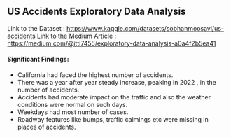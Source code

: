 ## US Accidents Exploratory Data Analysis
Link to the Dataset : https://www.kaggle.com/datasets/sobhanmoosavi/us-accidents
Link to the Medium Article : https://medium.com/@itti7455/exploratory-data-analysis-a0a4f2b5ea41

#### Significant Findings:
- California had faced the highest number of accidents.
- There was a year after year steady increase, peaking in 2022 , in the number of accidents.
- Accidents had moderate impact on the traffic and also the weather conditions were normal on such days.
- Weekdays had most number of cases.
- Roadway features like bumps, traffic calmings etc were missing in places of accidents.
